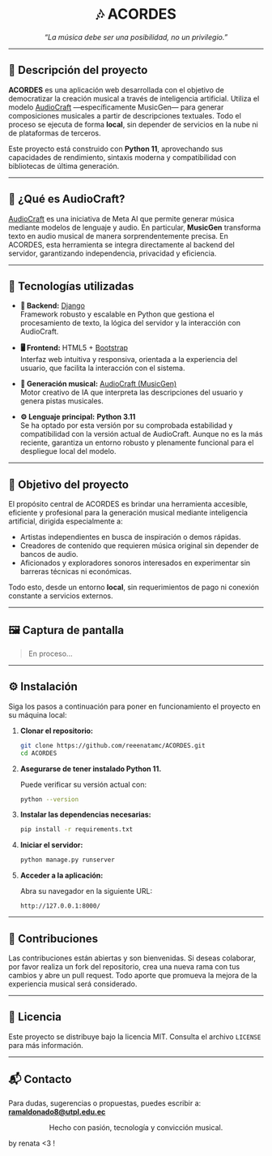 <h1 align="center">🎶 ACORDES</h1>

<p align="center"><em>“La música debe ser una posibilidad, no un privilegio.”</em></p>

---

## 📝 Descripción del proyecto

**ACORDES** es una aplicación web desarrollada con el objetivo de democratizar la creación musical a través de inteligencia artificial. Utiliza el modelo [AudioCraft](https://github.com/facebookresearch/audiocraft) —específicamente MusicGen— para generar composiciones musicales a partir de descripciones textuales. Todo el proceso se ejecuta de forma **local**, sin depender de servicios en la nube ni de plataformas de terceros.

Este proyecto está construido con **Python 11**, aprovechando sus capacidades de rendimiento, sintaxis moderna y compatibilidad con bibliotecas de última generación.

---

## 🧠 ¿Qué es AudioCraft?

[AudioCraft](https://github.com/facebookresearch/audiocraft) es una iniciativa de Meta AI que permite generar música mediante modelos de lenguaje y audio. En particular, **MusicGen** transforma texto en audio musical de manera sorprendentemente precisa. En ACORDES, esta herramienta se integra directamente al backend del servidor, garantizando independencia, privacidad y eficiencia.

---

## 🧩 Tecnologías utilizadas

- **🐍 Backend:** [Django](https://www.djangoproject.com/)  
  Framework robusto y escalable en Python que gestiona el procesamiento de texto, la lógica del servidor y la interacción con AudioCraft.

- **🖥 Frontend:** HTML5 + [Bootstrap](https://getbootstrap.com/)  
  Interfaz web intuitiva y responsiva, orientada a la experiencia del usuario, que facilita la interacción con el sistema.

- **🎵 Generación musical:** [AudioCraft (MusicGen)](https://github.com/facebookresearch/audiocraft)  
  Motor creativo de IA que interpreta las descripciones del usuario y genera pistas musicales.

- **⚙️ Lenguaje principal:** **Python 3.11**  
  Se ha optado por esta versión por su comprobada estabilidad y compatibilidad con la versión actual de AudioCraft. Aunque no es la más reciente, garantiza un entorno robusto y plenamente funcional para el despliegue local del modelo.


---

## 🎯 Objetivo del proyecto

El propósito central de ACORDES es brindar una herramienta accesible, eficiente y profesional para la generación musical mediante inteligencia artificial, dirigida especialmente a:

- Artistas independientes en busca de inspiración o demos rápidas.
- Creadores de contenido que requieren música original sin depender de bancos de audio.
- Aficionados y exploradores sonoros interesados en experimentar sin barreras técnicas ni económicas.

Todo esto, desde un entorno **local**, sin requerimientos de pago ni conexión constante a servicios externos.

---

## 🖼 Captura de pantalla 

> En proceso...

---

## ⚙️ Instalación

Siga los pasos a continuación para poner en funcionamiento el proyecto en su máquina local:

1. **Clonar el repositorio:**
   ```bash
   git clone https://github.com/reeenatamc/ACORDES.git
   cd ACORDES
   ```

2. **Asegurarse de tener instalado Python 11.**

   Puede verificar su versión actual con:
   ```bash
   python --version
   ```

3. **Instalar las dependencias necesarias:**
   ```bash
   pip install -r requirements.txt
   ```

4. **Iniciar el servidor:**
   ```bash
   python manage.py runserver
   ```

5. **Acceder a la aplicación:**

   Abra su navegador en la siguiente URL:
   ```
   http://127.0.0.1:8000/
   ```

---

## 🤝 Contribuciones

Las contribuciones están abiertas y son bienvenidas. Si deseas colaborar, por favor realiza un fork del repositorio, crea una nueva rama con tus cambios y abre un pull request. Todo aporte que promueva la mejora de la experiencia musical será considerado.

---

## 📄 Licencia

Este proyecto se distribuye bajo la licencia MIT. Consulta el archivo `LICENSE` para más información.

---

## 📬 Contacto

Para dudas, sugerencias o propuestas, puedes escribir a: **ramaldonado8@utpl.edu.ec**


<p align="center">Hecho con pasión, tecnología y convicción musical.</p>


by renata <3 !

